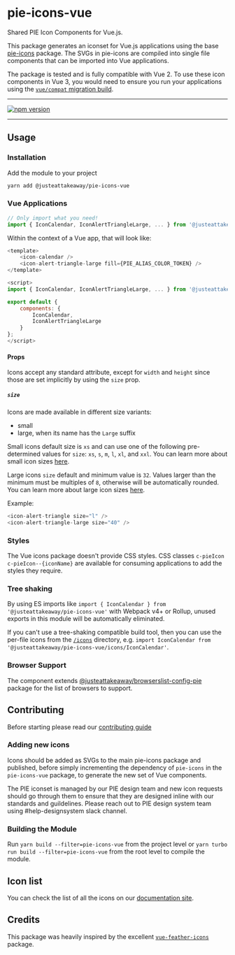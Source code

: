 
# pie-icons-vue

Shared PIE Icon Components for Vue.js.

This package generates an iconset for Vue.js applications using the base [pie-icons](https://www.npmjs.com/package/@justeattakeaway/pie-icons) package. The SVGs in pie-icons are compiled into single file components that can be imported into Vue applications.

The package is tested and is fully compatible with Vue 2. To use these icon components in Vue 3, you would need to ensure you run your applications using the [`vue/compat` migration build](https://www.npmjs.com/package/@vue/compat).

---

[![npm version](https://img.shields.io/npm/v/@justeattakeaway/pie-icons-vue.svg)](https://img.shields.io/npm/v/@justeattakeaway/pie-icons-vue.svg)

---
## Usage

### Installation

Add the module to your project

```bash
yarn add @justeattakeaway/pie-icons-vue
```

### Vue Applications

```js
// Only import what you need!
import { IconCalendar, IconAlertTriangleLarge, ... } from '@justeattakeaway/pie-icons-vue'
```

Within the context of a Vue app, that will look like:

  ```js
  <template>
      <icon-calendar />
      <icon-alert-triangle-large fill={PIE_ALIAS_COLOR_TOKEN} />
  </template>

  <script>
  import { IconCalendar, IconAlertTriangleLarge, ... } from '@justeattakeaway/pie-icons-vue';

  export default {
      components: {
          IconCalendar,
          IconAlertTriangleLarge
      }
  };
  </script>
  ```

#### Props

Icons accept any standard attribute, except for `width` and `height` since those are set implicitly by using the `size` prop.

##### `size`

Icons are made available in different size variants:
- small
- large, when its name has the `Large` suffix

Small icons default size is `xs` and can use one of the following pre-determined values for `size`: `xs`, `s`, `m`, `l`, `xl`, and `xxl`. You can learn more about small icon sizes [here](https://www.pie.design/foundations/iconography/#sizes-for-the-small-icon-set).

Large icons `size` default and minimum value is `32`. Values larger than the minimum must be multiples of `8`, otherwise will be automatically rounded. You can learn more about large icon sizes [here](https://www.pie.design/foundations/iconography/#sizes-for-the-large-icon-set).

Example:

```js
<icon-alert-triangle size="l" />
<icon-alert-triangle-large size="40" />
```

### Styles
The Vue icons package doesn't provide CSS styles. CSS classes `c-pieIcon c-pieIcon--{iconName}` are available for consuming applications to add the styles they require.

### Tree shaking

By using ES imports like `import { IconCalendar } from '@justeattakeaway/pie-icons-vue'` with Webpack v4+ or Rollup, unused exports in this module will be automatically eliminated.

If you can't use a tree-shaking compatible build tool, then you can use the per-file icons from the [`/icons`](https://unpkg.com/@justeattakeaway/pie-icons-vue/icons/) directory, e.g. `import IconCalendar from '@justeattakeaway/pie-icons-vue/icons/IconCalendar'`.


### Browser Support

The component extends [@justeattakeaway/browserslist-config-pie](https://github.com/justeattakeaway/pie/tree/main/packages/tools/browserslist-config-pie) package for the list of browsers to support.


## Contributing

Before starting please read our [contributing guide](https://pie.design/engineers/contributing/)

### Adding new icons

Icons should be added as SVGs to the main pie-icons package and published, before simply incrementing the dependency of `pie-icons` in the `pie-icons-vue` package, to generate the new set of Vue components.

The PIE iconset is managed by our PIE design team and new icon requests should go through them to ensure that they are designed inline with our standards and guildelines. Please reach out to PIE design system team using #help-designsystem slack channel.

### Building the Module

Run `yarn build --filter=pie-icons-vue` from the project level or `yarn turbo run build --filter=pie-icons-vue` from the root level to compile the module.

## Icon list

You can check the list of all the icons on our [documentation site](https://pie.design/foundations/iconography/library/).

## Credits

This package was heavily inspired by the excellent [`vue-feather-icons`](https://github.com/egoist/vue-feather-icons) package.
